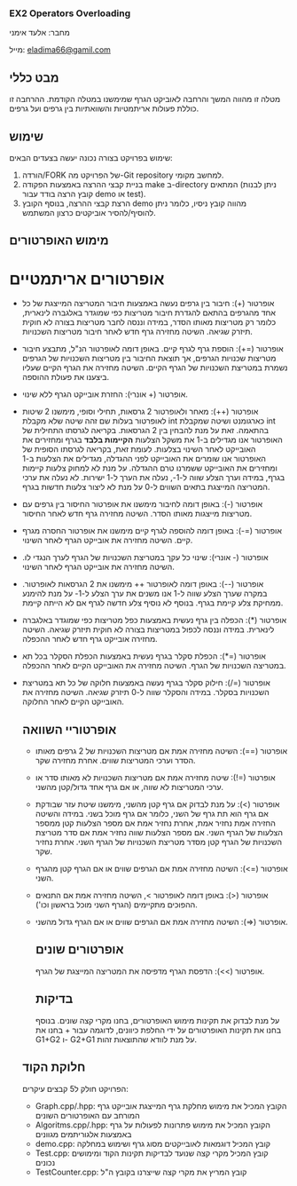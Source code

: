 ### EX2 Operators Overloading
מחבר: אלעד אימני

מייל: eladima66@gamil.com

## מבט כללי
מטלה זו מהווה המשך והרחבה לאוביקט הגרף שמימשנו במטלה הקודמת. ההרחבה זו כוללת פעולות אריתמטיות והשוואתיות בין גרפים ועל גרפים. 

## שימוש
שימוש בפרויקט בצורה נכונה יעשה בצעדים הבאים:
1. הורדה/FORK של הפרויקט מה-Git repository למחשב מקומי.
2. בניית קבצי ההרצה באמצעות הפקודה make ב-directory המתאים (ניתן לבנות קובץ הרצה בודד עבור demo או test).
3. הרצת קבצי ההרצה, בנוסף הקובץ demo מהווה קובץ ניסיו, כלומר ניתן להוסיף/להסיר אוביקטים כרצון המשתמש.

## מימוש האופרטורים
# אופרטורים אריתמטיים
* אופרטור (+): חיבור בין גרפים נעשה באמצעות חיבור המטריצה המייצגת של כל אחד מהגרפים בהתאם להגדרת חיבור מטריצות כפי שמוגדר באלגברה לינארית, כלומר רק מטריצות מאותו הסדר, במידה וננסה לחבר מטריצות בצורה לא חוקית תיזרק שגיאה. השיטה מחזירה גרף חדש לאחר חיבור מטריצות השכנויות.
* אופרטור (=+): הוספת גרף לגרף קיים. באופן דומה לאופרטור הנ"ל, מתבצע חיבור מטריצות שכנויות הגרפים, אך תוצאת החיבור בין מטריצות השכנויות של הגרפים נשמרת במטריצת השכנויות של הגרף הקיים. השיטה מחזירה את הגרף הקיים שעליו ביצענו את פעולת ההוספה.
* אופרטור (+ אונרי): החזרת אובייקט הגרף ללא שינוי.
* אופרטור (++): מאחר ולאופרטור 2 גרסאות, תחילי וסופי, מימשנו 2 שיטות לאופרטור בעלות שם זהה שיטה שלא מקבלת int כארגומנט ושיטה שמקבלת int בהתאמה. זאת על מנת להבחין בין 2 הגרסאות. בקריאה לגרסתו התחילית של האופרטור אנו מגדילים ב-1 את משקל הצלעות __הקיימות בלבד__ בגרף ומחזירים את האובייקט לאחר השינוי בצלעות. לעומת זאת, בקריאה לגרסתו הסופית של האופרטור אנו שומרים את האובייקט לפני ההגדלה, מגדילים את הצלעות ב-1 ומחזירים את האובייקט ששמרנו טרם ההגדלה. על מנת לא למחוק צלעות קיימות בגרף, במידה וערך הצלע שווה ל-1-, נעלה את הערך ל-1 ישירות. לא נעלה את ערכי המטריצה המייצגת בתאים השווים ל-0 על מנת לא ליצור צלעות חדשות בגרף.
* אופרטור (-): באופן דומה לחיבור מימשנו את אופרטור החיסור בין גרפים עם מטריצות מייצגות מאותו הסדר. השיטה מחזירה גרף חדש לאחר החיסור.
* אופרטור (=-): באופן דומה להוספה לגרף קיים מימשנו את אופרטור החסרה מגרף קיים. השיטה מחזירה את אובייקט הגרף לאחר השינוי.
* אופרטור (- אונרי): שינוי כל עקך במטריצת השכנויות של הגרף לערך הנגדי לו. השיטה מחזירה את אובייקט הגרף לאחר השינוי.
* אופרטור (--): באופן דומה לאופרטור ++ מימשנו את 2 הגרסאות לאופרטור. במקרה שערך הצלע שווה ל-1 אנו משנים את ערך הצלע ל-1- על מנת להימנע ממחיקת צלע קיימת בגרף. בנוסף לא נוסיף צלע חדשה לגרף אם לא הייתה קיימת.
* אופרטור (*): הכפלה בין גרף נעשית באמצעות כפל מטריצות כפי שמוגדר באלגברה לינארית. במידה וננסה לכפול במטריצות בצורה לא חוקית תיזרק שגיאה. השיטה מחזירה אובייקט גרף חדש לאחר ההכפלה.
* אופרטור (=*): הכפלת סקלר בגרף נעשית באמצעות הכפלת הסקלר בכל תא במטריצה השכנויות של הגרף. השיטה מחזירה את האובייקט הקיים לאחר ההכפלה.
* אופרטור (=/): חילוק סקלר בגרף נעשה באמצעות חלוקה של כל תא במטריצת השכנויות בסקלר. במידה והסקלר שווה ל-0 תיזרק שגיאה. השיטה מחזירה את האובייקט הקיים לאחר החלוקה.

  ## אופרטוריי השוואה
  * אופרטור (==): השיטה מחזירה אמת אם מטריצות השכנויות של 2 גרפים מאותו הסדר וערכי המטריצות שווים. אחרת מחזירה שקר.
  * אופרטור (=!): שיטה מחזירה אמת אם מטריצות השכנויות לא מאותו סדר או ערכי המטריצות לא שווה, או אם גרף אחד גדול/קטן מהשני.
  * אופרטור (>): על מנת לבדוק אם גרף קטן מהשני, מימשנו שיטת עזר שבודקת אם גרף הוא תת גרף של השני, כלומר אם גרף מוכל בשני. במידה והשיטה החזירה אמת נחזיר אמת, אחרת נחזיר אמת אם מספר הצלעות קטן ממספר הצלעות של הגרף השני. אם מספר הצלעות שווה נחזיר אמת אם סדר מטריצת השכנויות של הגרף קטן מסדר מטריצת השכנויות של הגרף השני. אחרת נחזיר שקר.
  * אופרטור (=>): השיטה מחזירה אמת אם הגרפים שווים או אם הגרף קטן מהגרף השני.
  * אופרטור (<): באופן דומה לאופרטור >, השיטה מחזירה אמת אם התנאים ההפוכים מתקיימים (הגרף השני מוכל בראשון וכו').
  * אופרטור (=<): השיטה מחזירה אמת אם הגרפים שווים או אם הגרף גדול מהשני.
    ## אופרטורים שונים
    אופרטור (>>): הדפסת הגרף מדפיסה את המטריצה המייצגת של הגרף.

    ## בדיקות
    על מנת לבדוק את תקינות מימוש האופרטורים, בחנו מקרי קצה שונים. בנוסף בחנו את תקינות האופרטורים על ידי החלפת כיוונים, לדוגמה עבור + בחנו את G1+G2 ו- G2+G1 על מנת לוודא שהתוצאות זהות.



  ## חלוקת הקוד
  הפרויקט חולק ל5 קבצים עיקרים:
  * Graph.cpp/.hpp: הקובץ המכיל את מימוש מחלקת גרף המייצגת אובייקט גרף המורחב עם האופרטורים השונים
  * Algoritms.cpp/.hpp: הקובץ המכיל את מימוש פתרונות לפעולות על גרף באמצעות אלגוריתמים מגוונים
  * demo.cpp: קובץ המכיל דוגמאות לאובייקטים מסוג גרף ושימוש במחלקה
  * Test.cpp: קובץ המכיל מקרי קצה שנועד לבדיקות תקינות הקוד ומימושים נכונים
  * TestCounter.cpp: קובץ המריץ את מקרי קצה שייצרנו בקובץ ה"ל
    
